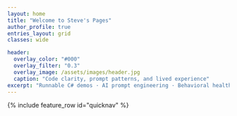 ```yaml
---
layout: home
title: "Welcome to Steve's Pages"
author_profile: true
entries_layout: grid
classes: wide

header:
  overlay_color: "#000"
  overlay_filter: "0.3"
  overlay_image: /assets/images/header.jpg
  caption: "Code clarity, prompt patterns, and lived experience"
excerpt: "Runnable C# demos · AI prompt engineering · Behavioral health insights"
---
```


{% include feature_row id="quicknav" %}